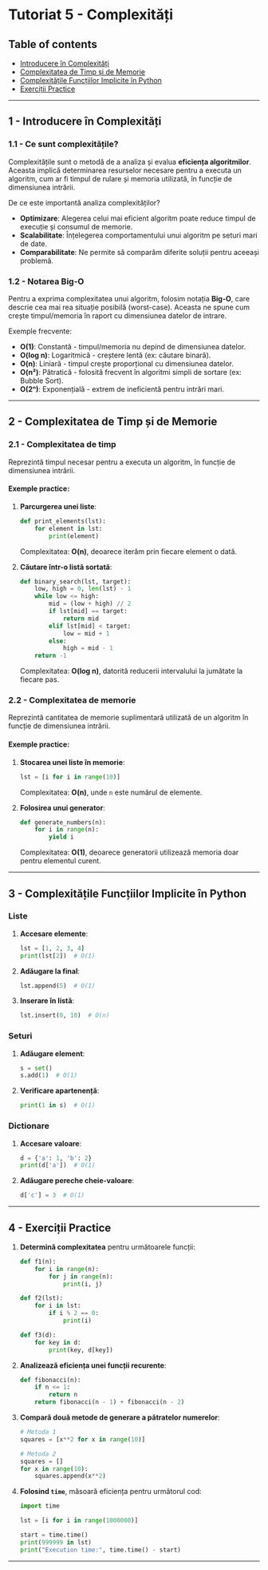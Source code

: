 # Tutoriat 5 - Complexități

## Table of contents
- [Introducere în Complexități](#1---introducere-în-complexități)
- [Complexitatea de Timp și de Memorie](#2---complexitatea-de-timp-și-de-memorie)
- [Complexitățile Funcțiilor Implicite în Python](#3---complexitățile-funcțiilor-implicite-în-python)
- [Exerciții Practice](#4---exerciții-practice)

---

## 1 - Introducere în Complexități

### 1.1 - Ce sunt complexitățile?
Complexitățile sunt o metodă de a analiza și evalua **eficiența algoritmilor**. Aceasta implică determinarea resurselor necesare pentru a executa un algoritm, cum ar fi timpul de rulare și memoria utilizată, în funcție de dimensiunea intrării.

De ce este importantă analiza complexităților?
- **Optimizare**: Alegerea celui mai eficient algoritm poate reduce timpul de execuție și consumul de memorie.
- **Scalabilitate**: Înțelegerea comportamentului unui algoritm pe seturi mari de date.
- **Comparabilitate**: Ne permite să comparăm diferite soluții pentru aceeași problemă.

### 1.2 - Notarea Big-O
Pentru a exprima complexitatea unui algoritm, folosim notația **Big-O**, care descrie cea mai rea situație posibilă (worst-case). Aceasta ne spune cum crește timpul/memoria în raport cu dimensiunea datelor de intrare.

Exemple frecvente:
- **O(1)**: Constantă - timpul/memoria nu depind de dimensiunea datelor.
- **O(log n)**: Logaritmică - creștere lentă (ex: căutare binară).
- **O(n)**: Liniară - timpul crește proporțional cu dimensiunea datelor.
- **O(n²)**: Pătratică - folosită frecvent în algoritmi simpli de sortare (ex: Bubble Sort).
- **O(2ⁿ)**: Exponențială - extrem de ineficientă pentru intrări mari.

---

## 2 - Complexitatea de Timp și de Memorie

### 2.1 - Complexitatea de timp
Reprezintă timpul necesar pentru a executa un algoritm, în funcție de dimensiunea intrării.

#### Exemple practice:
1. **Parcurgerea unei liste**:
    ```python
    def print_elements(lst):
        for element in lst:
            print(element)
    ```
    Complexitatea: **O(n)**, deoarece iterăm prin fiecare element o dată.

2. **Căutare într-o listă sortată**:
    ```python
    def binary_search(lst, target):
        low, high = 0, len(lst) - 1
        while low <= high:
            mid = (low + high) // 2
            if lst[mid] == target:
                return mid
            elif lst[mid] < target:
                low = mid + 1
            else:
                high = mid - 1
        return -1
    ```
    Complexitatea: **O(log n)**, datorită reducerii intervalului la jumătate la fiecare pas.

### 2.2 - Complexitatea de memorie
Reprezintă cantitatea de memorie suplimentară utilizată de un algoritm în funcție de dimensiunea intrării.

#### Exemple practice:
1. **Stocarea unei liste în memorie**:
    ```python
    lst = [i for i in range(10)]
    ```
    Complexitatea: **O(n)**, unde `n` este numărul de elemente.

2. **Folosirea unui generator**:
    ```python
    def generate_numbers(n):
        for i in range(n):
            yield i
    ```
    Complexitatea: **O(1)**, deoarece generatorii utilizează memoria doar pentru elementul curent.

---

## 3 - Complexitățile Funcțiilor Implicite în Python

### Liste
1. **Accesare elemente**:
    ```python
    lst = [1, 2, 3, 4]
    print(lst[2])  # O(1)
    ```
2. **Adăugare la final**:
    ```python
    lst.append(5)  # O(1)
    ```
3. **Inserare în listă**:
    ```python
    lst.insert(0, 10)  # O(n)
    ```

### Seturi
1. **Adăugare element**:
    ```python
    s = set()
    s.add(1)  # O(1)
    ```
2. **Verificare apartenență**:
    ```python
    print(1 in s)  # O(1)
    ```

### Dictionare
1. **Accesare valoare**:
    ```python
    d = {'a': 1, 'b': 2}
    print(d['a'])  # O(1)
    ```
2. **Adăugare pereche cheie-valoare**:
    ```python
    d['c'] = 3  # O(1)
    ```

---

## 4 - Exerciții Practice

1. **Determină complexitatea** pentru următoarele funcții:
    ```python
    def f1(n):
        for i in range(n):
            for j in range(n):
                print(i, j)
    ```

    ```python
    def f2(lst):
        for i in lst:
            if i % 2 == 0:
                print(i)
    ```

    ```python
    def f3(d):
        for key in d:
            print(key, d[key])
    ```

2. **Analizează eficiența unei funcții recurente**:
    ```python
    def fibonacci(n):
        if n <= 1:
            return n
        return fibonacci(n - 1) + fibonacci(n - 2)
    ```

3. **Compară două metode de generare a pătratelor numerelor**:
    ```python
    # Metoda 1
    squares = [x**2 for x in range(10)]
    
    # Metoda 2
    squares = []
    for x in range(10):
        squares.append(x**2)
    ```

4. **Folosind `time`**, măsoară eficiența pentru următorul cod:
    ```python
    import time

    lst = [i for i in range(1000000)]
    
    start = time.time()
    print(999999 in lst)
    print("Execution time:", time.time() - start)
    ```

--- 
